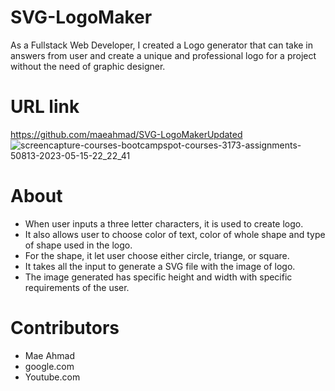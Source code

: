 
# SVG-LogoMaker
As a Fullstack Web Developer, I created a Logo generator that can take in answers from user and create a unique and professional logo for a project without the need of graphic designer.

# URL link

https://github.com/maeahmad/SVG-LogoMakerUpdated
![screencapture-courses-bootcampspot-courses-3173-assignments-50813-2023-05-15-22_22_41](https://github.com/maeahmad/SVG-LogoMaker/assets/122010497/fe7d6078-16b6-47d1-a68a-9603308f36b4)

# About
- When user inputs a three letter characters, it is used to create logo.
- It also allows user to choose color of text, color of whole shape and type of shape used in the logo.
- For the shape, it let user choose either circle, triange, or square. 
- It takes all the input to generate a SVG file with the image of logo.
- The image generated has specific height and width with specific requirements of the user.

# Contributors
- Mae Ahmad
- google.com
- Youtube.com

